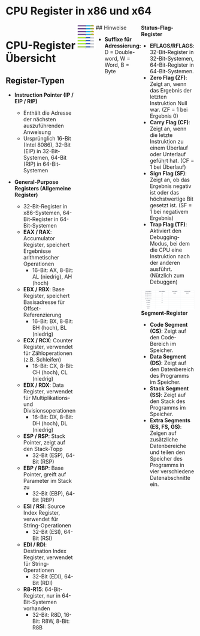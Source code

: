 # CPU Register in x86 und x64

<div style="display: flex;">

<div style="flex: 1;">

# CPU-Register Übersicht

## Register-Typen

- **Instruction Pointer (IP / EIP / RIP)**
  - Enthält die Adresse der nächsten auszuführenden Anweisung
  - Ursprünglich 16-Bit (Intel 8086), 32-Bit (EIP) in 32-Bit-Systemen, 64-Bit (RIP) in 64-Bit-Systemen

- **General-Purpose Registers (Allgemeine Register)**
  - 32-Bit-Register in x86-Systemen, 64-Bit-Register in 64-Bit-Systemen
  - **EAX / RAX**: Accumulator Register, speichert Ergebnisse arithmetischer Operationen
    - 16-Bit: AX, 8-Bit: AL (niedrig), AH (hoch)
  - **EBX / RBX**: Base Register, speichert Basisadresse für Offset-Referenzierung
    - 16-Bit: BX, 8-Bit: BH (hoch), BL (niedrig)
  - **ECX / RCX**: Counter Register, verwendet für Zähloperationen (z.B. Schleifen)
    - 16-Bit: CX, 8-Bit: CH (hoch), CL (niedrig)
  - **EDX / RDX**: Data Register, verwendet für Multiplikations- und Divisionsoperationen
    - 16-Bit: DX, 8-Bit: DH (hoch), DL (niedrig)
  - **ESP / RSP**: Stack Pointer, zeigt auf den Stack-Topp
    - 32-Bit (ESP), 64-Bit (RSP)
  - **EBP / RBP**: Base Pointer, greift auf Parameter im Stack zu
    - 32-Bit (EBP), 64-Bit (RBP)
  - **ESI / RSI**: Source Index Register, verwendet für String-Operationen
    - 32-Bit (ESI), 64-Bit (RSI)
  - **EDI / RDI**: Destination Index Register, verwendet für String-Operationen
    - 32-Bit (EDI), 64-Bit (RDI)
  - **R8-R15**: 64-Bit-Register, nur in 64-Bit-Systemen vorhanden
    - 32-Bit: R8D, 16-Bit: R8W, 8-Bit: R8B
</div>
<div style="flex: 1;">
<a href="">
    <img src="img/b3d7e425dae623de1ce2d57b25e4e809.png" alt="Packaging status" align="right" width="275px">
</a>
</div>

<div style="flex: 1;">
## Hinweise

- **Suffixe für Adressierung:** D = Double-word, W = Word, B = Byte

</div>






<div style="flex: 1;">
    <strong>Status-Flag-Register</strong>
    <ul>
        <li><strong>EFLAGS/RFLAGS</strong>: 32-Bit-Register in 32-Bit-Systemen, 64-Bit-Register in 64-Bit-Systemen.</li>
        <li><strong>Zero Flag (ZF)</strong>: Zeigt an, wenn das Ergebnis der letzten Instruktion Null war. (ZF = 1 bei Ergebnis 0)</li>
        <li><strong>Carry Flag (CF)</strong>: Zeigt an, wenn die letzte Instruktion zu einem Überlauf oder Unterlauf geführt hat. (CF = 1 bei Überlauf)</li>
        <li><strong>Sign Flag (SF)</strong>: Zeigt an, ob das Ergebnis negativ ist oder das höchstwertige Bit gesetzt ist. (SF = 1 bei negativem Ergebnis)</li>
        <li><strong>Trap Flag (TF)</strong>: Aktiviert den Debugging-Modus, bei dem die CPU eine Instruktion nach der anderen ausführt. (Nützlich zum Debuggen)</li>
    </ul>
    <div>
    <a href="">
        <img src="img/trapFlag.png" alt="Trap Flag" align="right">
    </a>
    </div>
    <div>
    <strong>Segment-Register</strong>
    <ul>
        <li><strong>Code Segment (CS)</strong>: Zeigt auf den Code-Bereich im Speicher.</li>
        <li><strong>Data Segment (DS)</strong>: Zeigt auf den Datenbereich des Programms im Speicher.</li>
        <li><strong>Stack Segment (SS)</strong>: Zeigt auf den Stack des Programms im Speicher.</li>
        <li><strong>Extra Segments (ES, FS, GS)</strong>: Zeigen auf zusätzliche Datenbereiche und teilen den Speicher des Programms in vier verschiedene Datenabschnitte ein.</li>
    </ul>
    </div>
</div>

</div>
